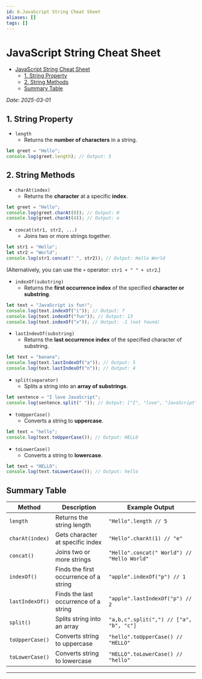 ```yaml
---
id: 6.JavaScript String Cheat Sheet
aliases: []
tags: []
---
```


# JavaScript String Cheat Sheet

<!--toc:start-->

- [JavaScript String Cheat Sheet](#javascript-string-cheat-sheet)
  - [1. String Property](#1-string-property)
  - [2. String Methods](#2-string-methods)
  - [Summary Table](#summary-table)
  <!--toc:end-->

_Date: 2025-03-01_

## 1. String Property

- `length`
  - Returns the **number of characters** in a string.

```js
let greet = "Hello";
console.log(greet.length); // Output: 5
```

## 2. String Methods

- `charAt(index)`
  - Returns the **character** at a specific **index**.

```js
let greet = "Hello";
console.log(greet.charAt(0)); // Output: H
console.log(greet.charAt(4)); // Output: o
```

- `concat(str1, str2, ...)`
  - Joins two or more strings together.

```js
let str1 = "Hello";
let str2 = "World";
console.log(str1.concat(" ", str2)); // Output: Hello World
```

(Alternatively, you can use the `+` operator: `str1 + " " + str2`.)

- `indexOf(substring)`
  - Returns the **first occurrence index** of the specified **character or substring**.

```js
let text = "JavaScript is fun!";
console.log(text.indexOf("i")); // Output: 7
console.log(text.indexOf("fun")); // Output: 13
console.log(text.indexOf("x")); // Output: -1 (not found)
```

- `lastIndexOf(substring)`
  - Returns the **last occurrence index** of the specified character of substring.

```js
let text = "banana";
console.log(text.lastIndexOf("a")); // Output: 5
console.log(text.lastIndexOf("n")); // Output: 4
```

- `split(separator)`
  - Splits a string into an **array of substrings**.

```js
let sentence = "I love JavaScript";
console.log(sentence.split(" ")); // Output: ["I", "love", "JavaScript"]
```

- `toUpperCase()`
  - Converts a string to **uppercase**.

```js
let text = "hello";
console.log(text.toUpperCase()); // Output: HELLO
```

- `toLowerCase()`
  - Converts a string to **lowercase**.

```js
let text = "HELLO";
console.log(text.toLowerCase()); // Output: hello
```

## Summary Table

| Method          | Description                            | Example Output                              |
| --------------- | -------------------------------------- | ------------------------------------------- |
| `length`        | Returns the string length              | `"Hello".length // 5`                       |
| `charAt(index)` | Gets character at specific index       | `"Hello".charAt(1) // "e"`                  |
| `concat()`      | Joins two or more strings              | `"Hello".concat(" World") // "Hello World"` |
| `indexOf()`     | Finds the first occurrence of a string | `"apple".indexOf("p") // 1`                 |
| `lastIndexOf()` | Finds the last occurrence of a string  | `"apple".lastIndexOf("p") // 2`             |
| `split()`       | Splits string into an array            | `"a,b,c".split(",") // ["a", "b", "c"]`     |
| `toUpperCase()` | Converts string to uppercase           | `"hello".toUpperCase() // "HELLO"`          |
| `toLowerCase()` | Converts string to lowercase           | `"HELLO".toLowerCase() // "hello"`          |

---
